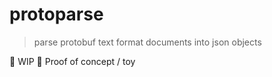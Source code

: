 # protoparse
> parse protobuf text format documents into json objects

🚨 WIP 🚨
Proof of concept / toy